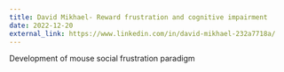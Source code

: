 ```yaml
---
title: David Mikhael- Reward frustration and cognitive impairment
date: 2022-12-20
external_link: https://www.linkedin.com/in/david-mikhael-232a7718a/
---
```


Development of mouse social frustration paradigm
<!--more-->